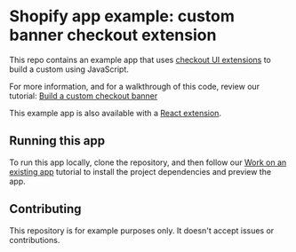 # Shopify app example: custom banner checkout extension

This repo contains an example app that uses [checkout UI extensions](https://shopify.dev/docs/api/checkout-ui-extensions) to build a custom using JavaScript.

For more information, and for a walkthrough of this code, review our tutorial: [Build a custom checkout banner](https://shopify.dev/docs/apps/checkout/custom/banners/build)

This example app is also available with a [React extension](https://github.com/Shopify/example-checkout--custom-banner--react).

## Running this app

To run this app locally, clone the repository, and then follow our [Work on an existing app](https://shopify.dev/docs/apps/getting-started/existing) tutorial to install the project dependencies and preview the app.

## Contributing

This repository is for example purposes only. It doesn't accept issues or contributions.
